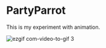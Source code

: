 # PartyParrot

This is my experiment with animation.

![ezgif com-video-to-gif 3](https://user-images.githubusercontent.com/29640816/43688707-6e0582d8-98b3-11e8-9ac7-85804d244a2b.gif)
